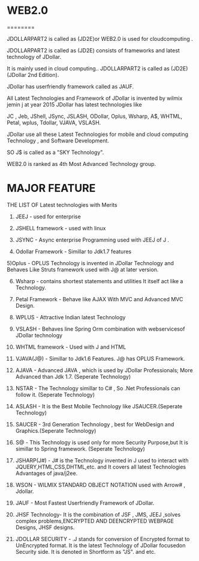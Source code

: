 # WEB2.0
========


JDOLLARPART2 is called as (JD2E)or  WEB2.0 is used for cloudcomputing .


 JDOLLARPART2 is called as (JD2E) consists of frameworks and latest technology of JDollar.


 It is mainly used in cloud computing.. JDOLLARPART2 is called as (JD2E) (JDollar 2nd Edition).


 JDollar has userfriendly framework called as JAUF.


 All Latest Technologies and Framework of JDollar is invented by wilmix jemin j at year 2015 JDollar has latest technologies like

 JC , Jeb, JShell, JSync, JSLASH, ODollar, Oplus, Wsharp, A$, WHTML, Petal, wplus, Tdollar, VJAVA, VSLASH.


 JDollar use all these Latest Technologies for mobile and cloud computing Technology , and Software Development.


 SO J$ is called as a "SKY Technology".


 WEB2.0 is ranked as 4th Most Advanced Technology group.



MAJOR FEATURE
============

 THE LIST OF Latest technologies with Merits

 1) JEEJ - used for enterprise 

2) JSHELL framework - used with linux

 3) JSYNC - Async enterprise Programming used with JEEJ of J . 

4) Odollar Framework - Simillar to Jdk1.7 features

 5)Oplus - OPLUS Technology is invented in JDollar Technology and Behaves Like Struts framework used with J@ at later version.

 6) Wsharp - contains shortest statements and utilities It itself act like a Technology. 

7) Petal Framework - Behave like AJAX With MVC and Advanced MVC Design.
 8) WPLUS - Attractive Indian latest Technology 
9) VSLASH - Behaves line Spring Orm combination with webservicesof JDollar technology 

10) WHTML framework - Used with J and HTML 


11) VJAVA(J@) - Simillar to Jdk1.6 Features. J@ has OPLUS Framework.


 12) AJAVA - Advanced JAVA , which is used by JDollar Professionals; More Advanced than Jdk 1.7. (Seperate Technology) 


13) NSTAR - The Technology simillar to C# , So .Net Professionals can follow it. (Seperate Technology) 


14) ASLASH - It is the Best Mobile Technology like JSAUCER.(Seperate Technology)


 15) SAUCER - 3rd Generation Technology , best for WebDesign and Graphics.(Seperate Technology) 


16) S@ - This Technology is used only for more Security Purpose,but It is simillar to Spring framework. (Seperate Technology) 


17) JSHARP(J#) - J# is the Technology invented in J used to interact with JQUERY,HTML,CSS,DHTML,etc. and It covers all latest Technologies Advantages of java/j2ee.


 18) WSON - WILMIX STANDARD OBJECT NOTATION used with Arrow# , Jdollar.

 19) JAUF - Most Fastest Userfriendly Framework of JDollar. 

20) JHSF Technology- It is the combination of JSF , JMS, JEEJ ,solves complex problems,ENCRYPTED AND DEENCRYPTED WEBPAGE Designs, JHSF designs.

 21) JDOLLAR SECURITY - .J stands for conversion of Encrypted format to UnEncrypted format. It is the latest Technology of JDollar focusedon Security side. It is denoted in Shortform as "JS". and etc.
